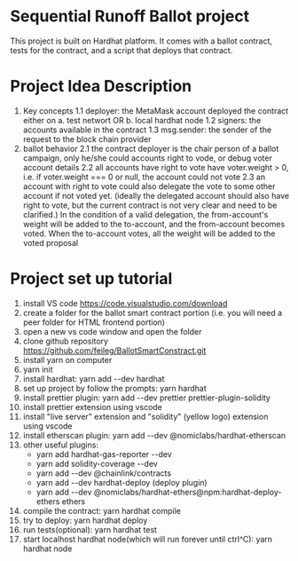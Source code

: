 # Sequential Runoff Ballot project
This project is built on Hardhat platform. It comes with a ballot contract, tests for the contract, and a script that deploys that contract.

# Project Idea Description
1. Key concepts
    1.1 deployer: the MetaMask account deployed the contract either on a. test networt OR b. local hardhat node
    1.2 signers: the accounts available in the contract
    1.3 msg.sender: the sender of the request to the block chain provider
2. ballot behavior
    2.1 the contract deployer is the chair person of a ballot campaign, only he/she could accounts right to vode, or debug voter account details
    2.2 all accounts have right to vote have voter.weight > 0, i.e. if voter.weight === 0 or null, the account could not vote
    2.3 an account with right to vote could also delegate the vote to some other account if not voted yet. (ideally the delegated account should also have right to vote, but the current contract is not very clear and need to be clarified.)  In the condition of a valid delegation, the from-account's weight will be added to the to-account, and the from-account becomes voted. When the to-account votes, all the weight will be added to the voted proposal

# Project set up tutorial
1. install VS code   https://code.visualstudio.com/download
2. create a folder for the ballot smart contract portion (i.e. you will need a peer folder for HTML frontend portion)
3. open a new vs code window and open the folder
4. clone github repository https://github.com/feileg/BallotSmartConstract.git
5. install yarn on computer
5. yarn init
6. install hardhat:  yarn add --dev hardhat
7. set up project by follow the prompts:  yarn hardhat
8. install prettier plugin:  yarn add --dev prettier prettier-plugin-solidity
9. install prettier extension using vscode
10. install "live server" extension and "solidity" (yellow logo) extension using vscode
11. install etherscan plugin:  yarn add --dev @nomiclabs/hardhat-etherscan
12. other useful plugins: 
    - yarn add hardhat-gas-reporter --dev
    - yarn add solidity-coverage --dev
    - yarn add --dev @chainlink/contracts
    - yarn add --dev hardhat-deploy   (deploy plugin)
    - yarn add --dev @nomiclabs/hardhat-ethers@npm:hardhat-deploy-ethers ethers
13. compile the contract:   yarn hardhat compile
14. try to deploy:  yarn hardhat deploy
15. run tests(optional):  yarn hardhat test
16. start localhost hardhat node(which will run forever until ctrl^C):  yarn hardhat node
